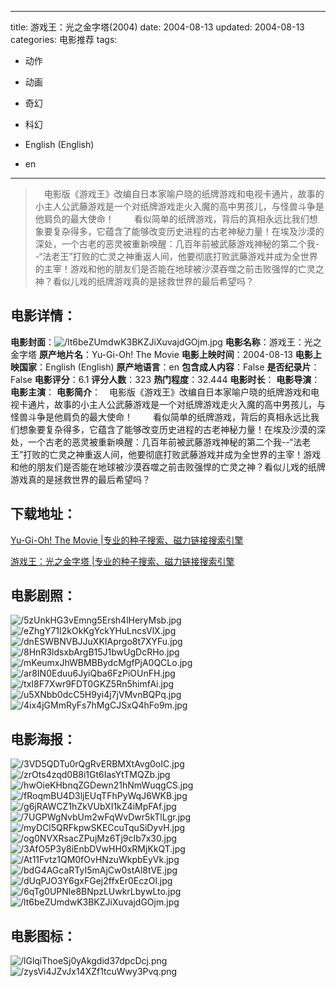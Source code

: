 
---
title: 游戏王：光之金字塔(2004)
date: 2004-08-13
updated: 2004-08-13
categories: 电影推荐
tags:
- 动作
- 动画
- 奇幻
- 科幻

- English (English)
- en
---


> 　电影版《游戏王》改编自日本家喻户晓的纸牌游戏和电视卡通片，故事的小主人公武藤游戏是一个对纸牌游戏走火入魔的高中男孩儿，与怪兽斗争是他肩负的最大使命！  　　看似简单的纸牌游戏，背后的真相永远比我们想象要复杂得多，它蕴含了能够改变历史进程的古老神秘力量！在埃及沙漠的深处，一个古老的恶灵被重新唤醒：几百年前被武藤游戏神秘的第二个我--“法老王”打败的亡灵之神重返人间，他要彻底打败武藤游戏并成为全世界的主宰！游戏和他的朋友们是否能在地球被沙漠吞噬之前击败强悍的亡灵之神？看似儿戏的纸牌游戏真的是拯救世界的最后希望吗？

## **电影详情**：

**电影封面**：<img src="https://image.tmdb.org/t/p/w200/lt6beZUmdwK3BKZJiXuvajdGOjm.jpg" alt="/lt6beZUmdwK3BKZJiXuvajdGOjm.jpg" title="/lt6beZUmdwK3BKZJiXuvajdGOjm.jpg">
**电影名称**：游戏王：光之金字塔
**原产地片名**：Yu-Gi-Oh! The Movie
**电影上映时间**：2004-08-13
**电影上映国家**：English (English)
**原产地语言**：en
**包含成人内容**：False
**是否纪录片**：False
**电影评分**：6.1
**评分人数**：323
**热门程度**：32.444
**电影时长**：
**电影导演**：
**电影主演**：
**电影简介**：　电影版《游戏王》改编自日本家喻户晓的纸牌游戏和电视卡通片，故事的小主人公武藤游戏是一个对纸牌游戏走火入魔的高中男孩儿，与怪兽斗争是他肩负的最大使命！  　　看似简单的纸牌游戏，背后的真相永远比我们想象要复杂得多，它蕴含了能够改变历史进程的古老神秘力量！在埃及沙漠的深处，一个古老的恶灵被重新唤醒：几百年前被武藤游戏神秘的第二个我--“法老王”打败的亡灵之神重返人间，他要彻底打败武藤游戏并成为全世界的主宰！游戏和他的朋友们是否能在地球被沙漠吞噬之前击败强悍的亡灵之神？看似儿戏的纸牌游戏真的是拯救世界的最后希望吗？

## **下载地址**：
[Yu-Gi-Oh! The Movie |专业的种子搜索、磁力链接搜索引擎](https://movie.amd794.com:2083/?search=Yu-Gi-Oh%21%20The%20Movie&ordering=&mode=match_phrase&page_size=10&page=1)

[游戏王：光之金字塔 |专业的种子搜索、磁力链接搜索引擎](https://movie.amd794.com:2083/?search=%E6%B8%B8%E6%88%8F%E7%8E%8B%EF%BC%9A%E5%85%89%E4%B9%8B%E9%87%91%E5%AD%97%E5%A1%94&ordering=&mode=match_phrase&page_size=10&page=1)
 

## **电影剧照**：
<img src="https://image.tmdb.org/t/p/original/5zUnkHG3vEmng5Ersh4lHeryMsb.jpg" alt="/5zUnkHG3vEmng5Ersh4lHeryMsb.jpg" title="/5zUnkHG3vEmng5Ersh4lHeryMsb.jpg"><img src="https://image.tmdb.org/t/p/original/eZhgY71I2kOkKgYckYHuLncsVlX.jpg" alt="/eZhgY71I2kOkKgYckYHuLncsVlX.jpg" title="/eZhgY71I2kOkKgYckYHuLncsVlX.jpg"><img src="https://image.tmdb.org/t/p/original/dnESWBNVBJJuXKIAprgo8t7XYFu.jpg" alt="/dnESWBNVBJJuXKIAprgo8t7XYFu.jpg" title="/dnESWBNVBJJuXKIAprgo8t7XYFu.jpg"><img src="https://image.tmdb.org/t/p/original/8HnR3ldsxbArgB15J1bwUgDcRHo.jpg" alt="/8HnR3ldsxbArgB15J1bwUgDcRHo.jpg" title="/8HnR3ldsxbArgB15J1bwUgDcRHo.jpg"><img src="https://image.tmdb.org/t/p/original/mKeumxJhWBMBBydcMgfPjA0QCLo.jpg" alt="/mKeumxJhWBMBBydcMgfPjA0QCLo.jpg" title="/mKeumxJhWBMBBydcMgfPjA0QCLo.jpg"><img src="https://image.tmdb.org/t/p/original/ar8IN0Eduu6JyiQba6FzPiOUnFH.jpg" alt="/ar8IN0Eduu6JyiQba6FzPiOUnFH.jpg" title="/ar8IN0Eduu6JyiQba6FzPiOUnFH.jpg"><img src="https://image.tmdb.org/t/p/original/txI8F7Xwr9FDT0GKZ5Rn5himfAi.jpg" alt="/txI8F7Xwr9FDT0GKZ5Rn5himfAi.jpg" title="/txI8F7Xwr9FDT0GKZ5Rn5himfAi.jpg"><img src="https://image.tmdb.org/t/p/original/u5XNbb0dcC5H9yi4j7jVMvnBQPq.jpg" alt="/u5XNbb0dcC5H9yi4j7jVMvnBQPq.jpg" title="/u5XNbb0dcC5H9yi4j7jVMvnBQPq.jpg"><img src="https://image.tmdb.org/t/p/original/4ix4jGMmRyFs7hMgCJSxQ4hFo9m.jpg" alt="/4ix4jGMmRyFs7hMgCJSxQ4hFo9m.jpg" title="/4ix4jGMmRyFs7hMgCJSxQ4hFo9m.jpg">

## **电影海报**：
<img src="https://image.tmdb.org/t/p/original/3VD5QDTu0rQgRvERBMXtAvg0oIC.jpg" alt="/3VD5QDTu0rQgRvERBMXtAvg0oIC.jpg" title="/3VD5QDTu0rQgRvERBMXtAvg0oIC.jpg"><img src="https://image.tmdb.org/t/p/original/zrOts4zqd0B8i1Gt6IasYtTMQZb.jpg" alt="/zrOts4zqd0B8i1Gt6IasYtTMQZb.jpg" title="/zrOts4zqd0B8i1Gt6IasYtTMQZb.jpg"><img src="https://image.tmdb.org/t/p/original/hwOieKHbnqZGDewn21hNmWuqgCS.jpg" alt="/hwOieKHbnqZGDewn21hNmWuqgCS.jpg" title="/hwOieKHbnqZGDewn21hNmWuqgCS.jpg"><img src="https://image.tmdb.org/t/p/original/fRoqmBU4D3ljEUqTFhPyWqJ6WKB.jpg" alt="/fRoqmBU4D3ljEUqTFhPyWqJ6WKB.jpg" title="/fRoqmBU4D3ljEUqTFhPyWqJ6WKB.jpg"><img src="https://image.tmdb.org/t/p/original/g6jRAWCZ1hZkVUbXI1kZ4iMpFAf.jpg" alt="/g6jRAWCZ1hZkVUbXI1kZ4iMpFAf.jpg" title="/g6jRAWCZ1hZkVUbXI1kZ4iMpFAf.jpg"><img src="https://image.tmdb.org/t/p/original/7UGPWgNvbUm2wFqWvDwr5kTlLgr.jpg" alt="/7UGPWgNvbUm2wFqWvDwr5kTlLgr.jpg" title="/7UGPWgNvbUm2wFqWvDwr5kTlLgr.jpg"><img src="https://image.tmdb.org/t/p/original/myDCl5QRFkpwSKECcuTquSiDyvH.jpg" alt="/myDCl5QRFkpwSKECcuTquSiDyvH.jpg" title="/myDCl5QRFkpwSKECcuTquSiDyvH.jpg"><img src="https://image.tmdb.org/t/p/original/og0NVXRsacZPujMz6Tj9cIb7x30.jpg" alt="/og0NVXRsacZPujMz6Tj9cIb7x30.jpg" title="/og0NVXRsacZPujMz6Tj9cIb7x30.jpg"><img src="https://image.tmdb.org/t/p/original/3AfO5P3y8iEnbDVwHH0xRMjKkQT.jpg" alt="/3AfO5P3y8iEnbDVwHH0xRMjKkQT.jpg" title="/3AfO5P3y8iEnbDVwHH0xRMjKkQT.jpg"><img src="https://image.tmdb.org/t/p/original/At11Fvtz1QM0fOvHNzuWkpbEyVk.jpg" alt="/At11Fvtz1QM0fOvHNzuWkpbEyVk.jpg" title="/At11Fvtz1QM0fOvHNzuWkpbEyVk.jpg"><img src="https://image.tmdb.org/t/p/original/bdG4AGcaRTyI5mAjCw0stAl8tVE.jpg" alt="/bdG4AGcaRTyI5mAjCw0stAl8tVE.jpg" title="/bdG4AGcaRTyI5mAjCw0stAl8tVE.jpg"><img src="https://image.tmdb.org/t/p/original/dUqPJO3Y6gxFGej2ffxEr0EczOl.jpg" alt="/dUqPJO3Y6gxFGej2ffxEr0EczOl.jpg" title="/dUqPJO3Y6gxFGej2ffxEr0EczOl.jpg"><img src="https://image.tmdb.org/t/p/original/6qTg0UPNle8BNpzLUwkrLbywLto.jpg" alt="/6qTg0UPNle8BNpzLUwkrLbywLto.jpg" title="/6qTg0UPNle8BNpzLUwkrLbywLto.jpg"><img src="https://image.tmdb.org/t/p/original/lt6beZUmdwK3BKZJiXuvajdGOjm.jpg" alt="/lt6beZUmdwK3BKZJiXuvajdGOjm.jpg" title="/lt6beZUmdwK3BKZJiXuvajdGOjm.jpg">

## **电影图标**：
<img src="https://image.tmdb.org/t/p/original/lGlqiThoeSj0yAkgdid37dpcDcj.png" alt="/lGlqiThoeSj0yAkgdid37dpcDcj.png" title="/lGlqiThoeSj0yAkgdid37dpcDcj.png"><img src="https://image.tmdb.org/t/p/original/zysVi4JZvJx14XZf1tcuWwy3Pvq.png" alt="/zysVi4JZvJx14XZf1tcuWwy3Pvq.png" title="/zysVi4JZvJx14XZf1tcuWwy3Pvq.png">
